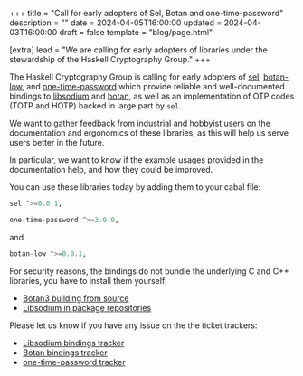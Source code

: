 +++
title = "Call for early adopters of Sel, Botan and one-time-password"
description = ""
date = 2024-04-05T16:00:00
updated = 2024-04-03T16:00:00
draft = false
template = "blog/page.html"

[extra]
lead = "We are calling for early adopters of libraries under the stewardship of the Haskell Cryptography Group."
+++

The Haskell Cryptography Group is calling for early adopters of [sel], [botan-low], and [one-time-password]
which provide reliable and well-documented bindings to [libsodium][libsodium] and [botan], as well as an implementation of OTP codes (TOTP and HOTP)
backed in large part by `sel`.

We want to gather feedback from industrial and hobbyist users on the documentation and ergonomics of these libraries,
as this will help us serve users better in the future.

In particular, we want to know if the example usages provided in the documentation help, and how they could be improved.

You can use these libraries today by adding them to your cabal file:

```haskell
sel ^>=0.0.1,
```

```haskell
one-time-password ^>=3.0.0,
```

and
```haskell
botan-low ^>=0.0.1,
```


For security reasons, the bindings do not bundle the underlying C and C++ libraries, you have to install them yourself:

* [Botan3 building from source](https://botan.randombit.net/handbook/building.html)
* [Libsodium in package repositories](https://repology.org/project/libsodium/versions)

Please let us know if you have any issue on the the ticket trackers:

* [Libsodium bindings tracker](https://github.com/haskell-cryptography/libsodium-bindings/issues/new)
* [Botan bindings tracker](https://github.com/haskell-cryptography/botan/issues/new)
* [one-time-password tracker](https://github.com/haskell-cryptography/one-time-password/issues/new)


[sel]: https://flora.pm/packages/@hackage/sel
[botan-low]: https://flora.pm/packages/@hackage/botan-low
[one-time-password]: https://flora.pm/packages/@hackage/one-time-password
[libsodium]: https://doc.libsodium.org/
[botan]: https://botan.randombit.net/
